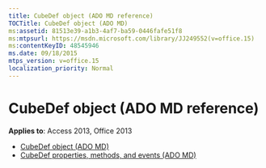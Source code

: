 ```yaml
---
title: CubeDef object (ADO MD reference)
TOCTitle: CubeDef object (ADO MD)
ms:assetid: 81513e39-a1b3-4af7-ba59-0446fafe51f8
ms:mtpsurl: https://msdn.microsoft.com/library/JJ249552(v=office.15)
ms:contentKeyID: 48545946
ms.date: 09/18/2015
mtps_version: v=office.15
localization_priority: Normal
---
```


# CubeDef object (ADO MD reference)

**Applies to**: Access 2013, Office 2013

- [CubeDef object (ADO MD)](cubedef-object-ado-md.md)
- [CubeDef properties, methods, and events (ADO MD)](cubedef-properties-methods-and-events-ado-md.md)

